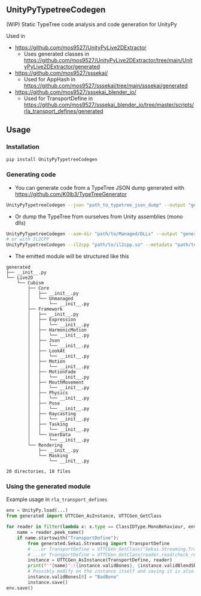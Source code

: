 UnityPyTypetreeCodegen
---
(WIP) Static TypeTree code analysis and code generation for UnityPy

Used in 
- https://github.com/mos9527/UnityPyLive2DExtractor
    - Uses generated classes in https://github.com/mos9527/UnityPyLive2DExtractor/tree/main/UnityPyLive2DExtractor/generated
- https://github.com/mos9527/sssekai/
    - Used for AppHash in https://github.com/mos9527/sssekai/tree/main/sssekai/generated
- https://github.com/mos9527/sssekai_blender_io/
    - Used for TransportDefine in https://github.com/mos9527/sssekai_blender_io/tree/master/scripts/rla_transport_defines/generated
## Usage
### Installation
```bash
pip install UnityPyTypetreeCodegen
```
### Generating code
- You can generate code from a TypeTree JSON dump generated with https://github.com/K0lb3/TypeTreeGenerator
```bash
UnityPyTypetreeCodegen --json "path_to_typetree_json_dump" --output "generated_module_path"
```
- Or dump the TypeTree from ourselves from Unity assemblies (mono dlls)
```bash
UnityPyTypetreeCodegen --asm-dir "path/to/Managed/DLLs" --output "generated_module_path"
# or with IL2CPP
UnityPyTypetreeCodegen --il2cpp "path/to/il2cpp.so" --metadata "path/to/global-metadata.dat" --output "generated_module_path"
```
- The emitted module will be structured like this
```
generated
├── __init__.py
└── Live2D
    └── Cubism
        ├── Core
        │   ├── __init__.py
        │   └── Unmanaged
        │       └── __init__.py
        ├── Framework
        │   ├── __init__.py
        │   ├── Expression
        │   │   └── __init__.py
        │   ├── HarmonicMotion
        │   │   └── __init__.py
        │   ├── Json
        │   │   └── __init__.py
        │   ├── LookAt
        │   │   └── __init__.py
        │   ├── Motion
        │   │   └── __init__.py
        │   ├── MotionFade
        │   │   └── __init__.py
        │   ├── MouthMovement
        │   │   └── __init__.py
        │   ├── Physics
        │   │   └── __init__.py
        │   ├── Pose
        │   │   └── __init__.py
        │   ├── Raycasting
        │   │   └── __init__.py
        │   ├── Tasking
        │   │   └── __init__.py
        │   └── UserData
        │       └── __init__.py
        └── Rendering
            ├── __init__.py
            └── Masking
                └── __init__.py

20 directories, 18 files
```
### Using the generated module
Example usage in `rla_transport_defines`
```python
env = UnityPy.load(...)
from generated import UTTCGen_AsInstance, UTTCGen_GetClass

for reader in filter(lambda x: x.type == ClassIDType.MonoBehaviour, env.objects):
    name = reader.peek_name()
    if name.startswith("TransportDefine"):        
        from generated.Sekai.Streaming import TransportDefine
        # ...or TransportDefine = UTTCGen_GetClass("Sekai.Streaming.TransportDefine")
        # ...or TransportDefine = UTTCGen_GetClass(reader.read(check_read=False))
        instance = UTTCGen_AsInstance(TransportDefine, reader)                
        print(f'"{name}":({instance.validBones}, {instance.validBlendShapes}),')
        # Possibly modify on the instance itself and saving it is also possible
        instance.validBones[0] = "BadBone"
        instance.save()
env.save()
```